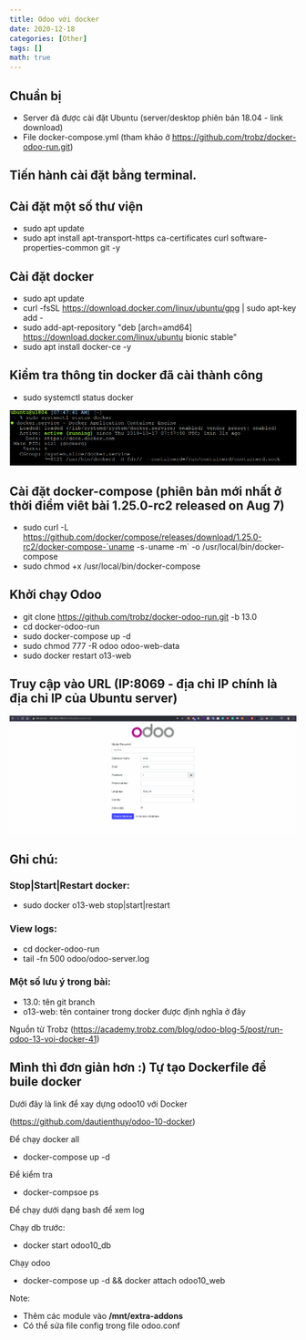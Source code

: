 ```yaml
---
title: Odoo với docker
date: 2020-12-18
categories: [Other]
tags: []
math: true
---
```

## Chuẩn bị

* Server đã được cài đặt Ubuntu (server/desktop phiên bản 18.04 - link download)
* File docker-compose.yml (tham khảo ở https://github.com/trobz/docker-odoo-run.git)

## Tiến hành cài đặt bằng terminal.

## Cài đặt một số thư viện

* sudo apt update
* sudo apt install apt-transport-https ca-certificates curl software-properties-common git -y

## Cài đặt docker

* sudo apt update
* curl -fsSL https://download.docker.com/linux/ubuntu/gpg | sudo apt-key add -
* sudo add-apt-repository "deb [arch=amd64] https://download.docker.com/linux/ubuntu bionic stable"
* sudo apt install docker-ce -y

## Kiểm tra thông tin docker đã cài thành công

* sudo systemctl status docker

![](https://raw.githubusercontent.com/vyqyty/vyqyty.github.io/master/assets/img/uploads/docker1.png)

## Cài đặt docker-compose (phiên bản mới nhất ở thời điểm viêt bài 1.25.0-rc2 released on Aug 7)

* sudo curl -L https://github.com/docker/compose/releases/download/1.25.0-rc2/docker-compose-`uname -s`-`uname -m` -o /usr/local/bin/docker-compose
* sudo chmod +x /usr/local/bin/docker-compose

## Khởi chạy Odoo

* git clone https://github.com/trobz/docker-odoo-run.git -b 13.0
* cd docker-odoo-run
* sudo docker-compose up -d
* sudo chmod 777 -R odoo odoo-web-data
* sudo docker restart o13-web

## Truy cập vào URL (IP:8069 - địa chỉ IP chính là địa chỉ IP của Ubuntu server)

![](https://raw.githubusercontent.com/vyqyty/vyqyty.github.io/master/assets/img/uploads/docker2.png)

## Ghi chú: 

### Stop|Start|Restart docker:

* sudo docker o13-web stop|start|restart

### View logs:

* cd docker-odoo-run
* tail -fn 500 odoo/odoo-server.log

### Một số lưu ý trong bài:

* 13.0: tên git branch
* o13-web: tên container trong docker được định nghĩa ở đây

Nguồn từ Trobz (https://academy.trobz.com/blog/odoo-blog-5/post/run-odoo-13-voi-docker-41)

## Mình thì đơn giản hơn :) Tự tạo Dockerfile để buile docker

Dưới đây là link để xay dựng odoo10 với Docker

(https://github.com/dautienthuy/odoo-10-docker)

Để chạy docker all

* docker-compose up -d 
 
Để kiểm tra 

* docker-compsoe ps

Để chạy dưới dạng bash để xem log

Chạy db trước:

* docker start odoo10_db

Chạy odoo

* docker-compose up -d && docker attach odoo10_web

Note:

* Thêm các module vào **/mnt/extra-addons**
* Có thể sửa file config trong file odoo.conf

